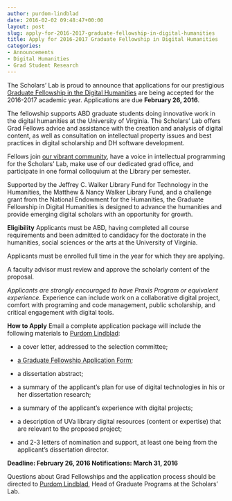 ```yaml
---
author: purdom-lindblad
date: 2016-02-02 09:48:47+00:00
layout: post
slug: apply-for-2016-2017-graduate-fellowship-in-digital-humanities
title: Apply for 2016-2017 Graduate Fellowship in Digital Humanities
categories:
- Announcements
- Digital Humanities
- Grad Student Research
---
```


The Scholars’ Lab is proud to announce that applications for our prestigious [Graduate Fellowship in the Digital Humanities](http://scholarslab.org/graduate-fellowships/) are being accepted for the 2016-2017 academic year. Applications are due **February 26, 2016**.

The fellowship supports ABD graduate students doing innovative work in the digital humanities at the University of Virginia. The Scholars’ Lab offers Grad Fellows advice and assistance with the creation and analysis of digital content, as well as consultation on intellectual property issues and best practices in digital scholarship and DH software development.

Fellows join [our vibrant community](http://scholarslab.org/people/), have a voice in intellectual programming for the Scholars’ Lab, make use of our dedicated grad office, and participate in one formal colloquium at the Library per semester.

Supported by the Jeffrey C. Walker Library Fund for Technology in the Humanities, the Matthew & Nancy Walker Library Fund, and a challenge grant from the National Endowment for the Humanities, the Graduate Fellowship in Digital Humanities is designed to advance the humanities and provide emerging digital scholars with an opportunity for growth.

**Eligibility**
Applicants must be ABD, having completed all course requirements and been admitted to candidacy for the doctorate in the humanities, social sciences or the arts at the University of Virginia.

Applicants must be enrolled full time in the year for which they are applying.

A faculty advisor must review and approve the scholarly content of the proposal.

_Applicants are strongly encouraged to have Praxis Program or equivalent experience_. Experience can include work on a collaborative digital project, comfort with programing and code management, public scholarship, and critical engagement with digital tools.

**How to Apply**
Email a complete application package will include the following materials to [Purdom Lindblad](mailto:jpl8e@virginia.edu):



	
  * a cover letter, addressed to the selection committee;

	
  * [a Graduate Fellowship Application Form](http://scholarslab.org/wp-content/uploads/2016/02/dhfellowsappform.pdf);

	
  * a dissertation abstract;

	
  * a summary of the applicant’s plan for use of digital technologies in his or her dissertation research;

	
  * a summary of the applicant’s experience with digital projects;

	
  * a description of UVa library digital resources (content or expertise) that are relevant to the proposed project;

	
  * and 2-3 letters of nomination and support, at least one being from the applicant’s dissertation director.


**Deadline: February 26, 2016
Notifications: March 31, 2016**

Questions about Grad Fellowships and the application process should be directed to [Purdom Lindblad](mailto:jpl8e@virginia.edu), Head of Graduate Programs at the Scholars’ Lab.
